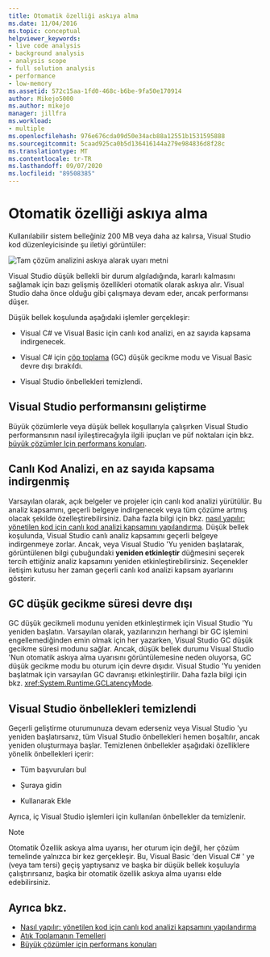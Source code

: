 ```yaml
---
title: Otomatik özelliği askıya alma
ms.date: 11/04/2016
ms.topic: conceptual
helpviewer_keywords:
- live code analysis
- background analysis
- analysis scope
- full solution analysis
- performance
- low-memory
ms.assetid: 572c15aa-1fd0-468c-b6be-9fa50e170914
author: Mikejo5000
ms.author: mikejo
manager: jillfra
ms.workload:
- multiple
ms.openlocfilehash: 976e676cda09d50e34acb88a12551b1531595888
ms.sourcegitcommit: 5caad925ca0b5d136416144a279e984836d8f28c
ms.translationtype: MT
ms.contentlocale: tr-TR
ms.lasthandoff: 09/07/2020
ms.locfileid: "89508385"
---
```

# <a name="automatic-feature-suspension"></a>Otomatik özelliği askıya alma

Kullanılabilir sistem belleğiniz 200 MB veya daha az kalırsa, Visual Studio kod düzenleyicisinde şu iletiyi görüntüler:

![Tam çözüm analizini askıya alarak uyarı metni](../code-quality/media/fsa_alert.png)

Visual Studio düşük bellekli bir durum algıladığında, kararlı kalmasını sağlamak için bazı gelişmiş özellikleri otomatik olarak askıya alır. Visual Studio daha önce olduğu gibi çalışmaya devam eder, ancak performansı düşer.

Düşük bellek koşulunda aşağıdaki işlemler gerçekleşir:

- Visual C# ve Visual Basic için canlı kod analizi, en az sayıda kapsama indirgenecek.

- Visual C# için [çöp toplama](/dotnet/standard/garbage-collection/index) (GC) düşük gecikme modu ve Visual Basic devre dışı bırakıldı.

- Visual Studio önbellekleri temizlendi.

## <a name="improve-visual-studio-performance"></a>Visual Studio performansını geliştirme

Büyük çözümlerle veya düşük bellek koşullarıyla çalışırken Visual Studio performansının nasıl iyileştirecağıyla ilgili ipuçları ve püf noktaları için bkz. [büyük çözümler Için performans konuları](https://github.com/dotnet/roslyn/blob/master/docs/wiki/Performance-considerations-for-large-solutions.md).

## <a name="live-code-analysis-is-reduced-to-minimal-scope"></a>Canlı Kod Analizi, en az sayıda kapsama indirgenmiş

Varsayılan olarak, açık belgeler ve projeler için canlı kod analizi yürütülür. Bu analiz kapsamını, geçerli belgeye indirgenecek veya tüm çözüme artmış olacak şekilde özelleştirebilirsiniz. Daha fazla bilgi için bkz. [nasıl yapılır: yönetilen kod için canlı kod analizi kapsamını yapılandırma](./configure-live-code-analysis-scope-managed-code.md). Düşük bellek koşulunda, Visual Studio canlı analiz kapsamını geçerli belgeye indirgenmeye zorlar. Ancak, veya Visual Studio 'Yu yeniden başlatarak, görüntülenen bilgi çubuğundaki **yeniden etkinleştir** düğmesini seçerek tercih ettiğiniz analiz kapsamını yeniden etkinleştirebilirsiniz. Seçenekler iletişim kutusu her zaman geçerli canlı kod analizi kapsam ayarlarını gösterir.

## <a name="gc-low-latency-disabled"></a>GC düşük gecikme süresi devre dışı

GC düşük gecikmeli modunu yeniden etkinleştirmek için Visual Studio 'Yu yeniden başlatın. Varsayılan olarak, yazılarınızın herhangi bir GC işlemini engellemediğinden emin olmak için her yazarken, Visual Studio GC düşük gecikme süresi modunu sağlar. Ancak, düşük bellek durumu Visual Studio 'Nun otomatik askıya alma uyarısını görüntülemesine neden oluyorsa, GC düşük gecikme modu bu oturum için devre dışıdır. Visual Studio 'Yu yeniden başlatmak için varsayılan GC davranışı etkinleştirilir. Daha fazla bilgi için bkz. <xref:System.Runtime.GCLatencyMode>.

## <a name="visual-studio-caches-flushed"></a>Visual Studio önbellekleri temizlendi

Geçerli geliştirme oturumunuza devam ederseniz veya Visual Studio 'yu yeniden başlatırsanız, tüm Visual Studio önbellekleri hemen boşaltılır, ancak yeniden oluşturmaya başlar. Temizlenen önbellekler aşağıdaki özelliklere yönelik önbellekleri içerir:

- Tüm başvuruları bul

- Şuraya gidin

- Kullanarak Ekle

Ayrıca, iç Visual Studio işlemleri için kullanılan önbellekler da temizlenir.

> [!NOTE]
> Otomatik Özellik askıya alma uyarısı, her oturum için değil, her çözüm temelinde yalnızca bir kez gerçekleşir. Bu, Visual Basic 'den Visual C# ' ye (veya tam tersi) geçiş yaptıysanız ve başka bir düşük bellek koşuluyla çalıştırırsanız, başka bir otomatik özellik askıya alma uyarısı elde edebilirsiniz.

## <a name="see-also"></a>Ayrıca bkz.

- [Nasıl yapılır: yönetilen kod için canlı kod analizi kapsamını yapılandırma](./configure-live-code-analysis-scope-managed-code.md)
- [Atık Toplamanın Temelleri](/dotnet/standard/garbage-collection/fundamentals)
- [Büyük çözümler için performans konuları](https://github.com/dotnet/roslyn/blob/master/docs/wiki/Performance-considerations-for-large-solutions.md)
